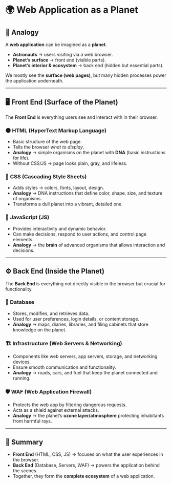 # 🌍 Web Application as a Planet

## 🔹 Analogy
A **web application** can be imagined as a **planet**.  
- **Astronauts** → users visiting via a web browser.  
- **Planet’s surface** → front end (visible parts).  
- **Planet’s interior & ecosystem** → back end (hidden but essential parts).  

We mostly see the **surface (web pages)**, but many hidden processes power the application underneath.

---

## 🖥️ Front End (Surface of the Planet)
The **Front End** is everything users see and interact with in their browser.

### 🌑 HTML (HyperText Markup Language)
- Basic structure of the web page.  
- Tells the browser *what to display*.  
- **Analogy** → simple organisms on the planet with **DNA** (basic instructions for life).  
- Without CSS/JS → page looks plain, gray, and lifeless.  

### 🎨 CSS (Cascading Style Sheets)
- Adds styles → colors, fonts, layout, design.  
- **Analogy** → DNA instructions that define color, shape, size, and texture of organisms.  
- Transforms a dull planet into a vibrant, detailed one.  

### 🧠 JavaScript (JS)
- Provides interactivity and dynamic behavior.  
- Can make decisions, respond to user actions, and control page elements.  
- **Analogy** → the **brain** of advanced organisms that allows interaction and decisions.  

---

## ⚙️ Back End (Inside the Planet)
The **Back End** is everything not directly visible in the browser but crucial for functionality.

### 🌱 Database
- Stores, modifies, and retrieves data.  
- Used for user preferences, login details, or content storage.  
- **Analogy** → maps, diaries, libraries, and filing cabinets that store knowledge on the planet.  

### 🏗️ Infrastructure (Web Servers & Networking)
- Components like web servers, app servers, storage, and networking devices.  
- Ensure smooth communication and functionality.  
- **Analogy** → roads, cars, and fuel that keep the planet connected and running.  

### 🛡️ WAF (Web Application Firewall)
- Protects the web app by filtering dangerous requests.  
- Acts as a shield against external attacks.  
- **Analogy** → the planet’s **ozone layer/atmosphere** protecting inhabitants from harmful rays.  

---

## 📌 Summary
- **Front End** (HTML, CSS, JS) → focuses on what the user experiences in the browser.  
- **Back End** (Database, Servers, WAF) → powers the application behind the scenes.  
- Together, they form the **complete ecosystem** of a web application.  
